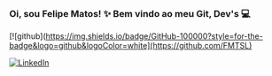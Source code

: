 ### Oi, sou Felipe Matos! ✨ Bem vindo ao meu Git, Dev's 💻

[![github](https://img.shields.io/badge/GitHub-100000?style=for-the-badge&logo=github&logoColor=white](https://github.com/FMTSL)

[![LinkedIn](https://img.shields.io/badge/LinkedIn-0077B5?style=for-the-badge&logo=linkedin&logoColor=white)](https://www.linkedin.com/in/felipematoslima/)
